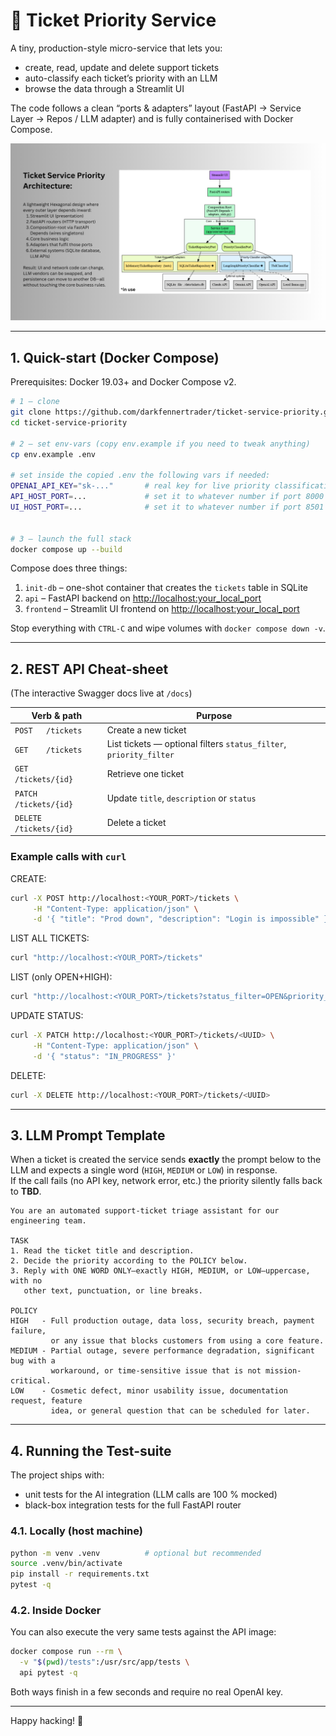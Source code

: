# 🎫 Ticket Priority Service

A tiny, production-style micro-service that lets you:

* create, read, update and delete support tickets
* auto-classify each ticket’s priority with an LLM
* browse the data through a Streamlit UI

The code follows a clean “ports & adapters” layout (FastAPI → Service Layer → Repos / LLM adapter)
and is fully containerised with Docker Compose.

![High-level architecture diagram](images/sw_architecture.png)

---

## 1. Quick-start (Docker Compose)

Prerequisites: Docker 19.03+ and Docker Compose v2.

```bash
# 1 – clone
git clone https://github.com/darkfennertrader/ticket-service-priority.git
cd ticket-service-priority

# 2 – set env-vars (copy env.example if you need to tweak anything)
cp env.example .env

# set inside the copied .env the following vars if needed:
OPENAI_API_KEY="sk-..."       # real key for live priority classification with an OPEN_AI LLM
API_HOST_PORT=...             # set it to whatever number if port 8000 is already in use
UI_HOST_PORT=...              # set it to whatever number if port 8501 is already in use


# 3 – launch the full stack
docker compose up --build
```

Compose does three things:

1. `init-db` – one-shot container that creates the `tickets` table in SQLite  
2. `api`     – FastAPI backend on <http://localhost:your_local_port>  
3. `frontend` – Streamlit UI frontend on <http://localhost:your_local_port>

Stop everything with `CTRL-C` and wipe volumes with `docker compose down -v`.

---

## 2. REST API Cheat-sheet

(The interactive Swagger docs live at `/docs`)

| Verb & path                 | Purpose                                                             |
|-----------------------------|---------------------------------------------------------------------|
| `POST   /tickets`           | Create a new ticket                                                 |
| `GET    /tickets`           | List tickets — optional filters `status_filter`, `priority_filter`  |
| `GET    /tickets/{id}`      | Retrieve one ticket                                                 |
| `PATCH  /tickets/{id}`      | Update `title`, `description` or `status`                           |
| `DELETE /tickets/{id}`      | Delete a ticket                                                     |

### Example calls with `curl`

CREATE:
```bash
curl -X POST http://localhost:<YOUR_PORT>/tickets \
     -H "Content-Type: application/json" \
     -d '{ "title": "Prod down", "description": "Login is impossible" }'
```

LIST ALL TICKETS:
```bash
curl "http://localhost:<YOUR_PORT>/tickets"
```
LIST (only OPEN+HIGH):
```bash
curl "http://localhost:<YOUR_PORT>/tickets?status_filter=OPEN&priority_filter=HIGH"
```

UPDATE STATUS:
```bash
curl -X PATCH http://localhost:<YOUR_PORT>/tickets/<UUID> \
     -H "Content-Type: application/json" \
     -d '{ "status": "IN_PROGRESS" }'
```

DELETE:
```bash
curl -X DELETE http://localhost:<YOUR_PORT>/tickets/<UUID>
```

---

## 3. LLM Prompt Template

When a ticket is created the service sends **exactly** the prompt below to the LLM and expects a single word (`HIGH`, `MEDIUM` or `LOW`) in response.  
If the call fails (no API key, network error, etc.) the priority silently falls back to **TBD**.

```text
You are an automated support-ticket triage assistant for our engineering team.

TASK
1. Read the ticket title and description.
2. Decide the priority according to the POLICY below.
3. Reply with ONE WORD ONLY—exactly HIGH, MEDIUM, or LOW—uppercase, with no
   other text, punctuation, or line breaks.

POLICY
HIGH   - Full production outage, data loss, security breach, payment failure,
         or any issue that blocks customers from using a core feature.
MEDIUM - Partial outage, severe performance degradation, significant bug with a
         workaround, or time-sensitive issue that is not mission-critical.
LOW    - Cosmetic defect, minor usability issue, documentation request, feature
         idea, or general question that can be scheduled for later.
```

---

## 4. Running the Test-suite

The project ships with:

* unit tests for the AI integration (LLM calls are 100 % mocked)
* black-box integration tests for the full FastAPI router

### 4.1. Locally (host machine)

```bash
python -m venv .venv          # optional but recommended
source .venv/bin/activate
pip install -r requirements.txt
pytest -q
```

### 4.2. Inside Docker

You can also execute the very same tests against the API image:

```bash
docker compose run --rm \
  -v "$(pwd)/tests":/usr/src/app/tests \
  api pytest -q
```

Both ways finish in a few seconds and require no real OpenAI key.

---

Happy hacking! 🚀